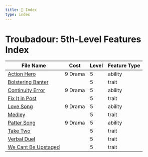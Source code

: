 ```yaml
---
title: 📑 Index
type: index
---
```


# Troubadour: 5th-Level Features Index

| File Name                                           | Cost    | Level | Feature Type |
| --------------------------------------------------- | ------- | ----- | ------------ |
| [Action Hero](../Action%20Hero)                     | 9 Drama | 5     | ability      |
| [Bolstering Banter](../Bolstering%20Banter)         |         | 5     | trait        |
| [Continuity Error](../Continuity%20Error)           | 9 Drama | 5     | ability      |
| [Fix It in Post](../Fix%20It%20in%20Post)           |         | 5     | trait        |
| [Love Song](../Love%20Song)                         | 9 Drama | 5     | ability      |
| [Medley](../Medley)                                 |         | 5     | trait        |
| [Patter Song](../Patter%20Song)                     | 9 Drama | 5     | ability      |
| [Take Two](../Take%20Two)                           |         | 5     | trait        |
| [Verbal Duel](../Verbal%20Duel)                     |         | 5     | trait        |
| [We Cant Be Upstaged](../We%20Cant%20Be%20Upstaged) |         | 5     | trait        |
